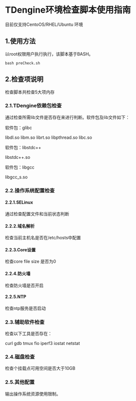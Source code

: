 # TDengine环境检查脚本使用指南

目前仅支持CentoOS/RHEL/Ubuntu 环境

## 1.使用方法

以root权限用户执行执行，该脚本基于BASH。

```shell
bash preCheck.sh
```

## 2.检查项说明

检查脚本共检查5大项内存

### 2.1.TDengine依赖包检查

通过检查所需lib文件是否存在来进行判断。软件包及lib文件如下：

软件包：glibc

libdl.so libm.so librt.so libpthread.so libc.so 

软件包：libstdc++

libstdc++.so 

软件包：libgcc

libgcc_s.so

### 2.2.操作系统配置检查

#### 2.2.1.SELinux

通过检查配置文件和当前状态判断

#### 2.2.2.域名解析

检查当前主机名是否在/etc/hosts中配置

#### 2.2.3.Core设置

检查core file size 是否为0

#### 2.2.4.防火墙

检查防火墙是否开启

#### 2.2.5.NTP

检查ntp服务是否启动

### 2.3.辅助软件检查

检查以下工具是否存在：

curl gdb tmux fio iperf3 iostat netstat

### 2.4.磁盘检查

检查个挂载点可用空间是否大于10GB

### 2.5.其他配置

输出操作系统资源使用限制。